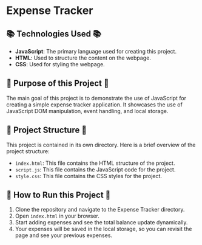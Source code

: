 # Expense Tracker

## 📚 Technologies Used 📚

- **JavaScript**: The primary language used for creating this project.
- **HTML**: Used to structure the content on the webpage.
- **CSS**: Used for styling the webpage.

## 🎯 Purpose of this Project 🎯

The main goal of this project is to demonstrate the use of JavaScript for creating a simple expense tracker application. It showcases the use of JavaScript DOM manipulation, event handling, and local storage.

## 📂 Project Structure 📂

This project is contained in its own directory. Here is a brief overview of the project structure:

- `index.html`: This file contains the HTML structure of the project.
- `script.js`: This file contains the JavaScript code for the project.
- `style.css`: This file contains the CSS styles for the project.

## 🚀 How to Run this Project 🚀

1. Clone the repository and navigate to the Expense Tracker directory.
2. Open `index.html` in your browser.
3. Start adding expenses and see the total balance update dynamically.
4. Your expenses will be saved in the local storage, so you can revisit the page and see your previous expenses.